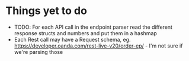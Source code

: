 # Things yet to do

 * TODO: For each API call in the endpoint parser read the different response structs and numbers and put them in a hashmap
 * Each Rest call may have a Request schema, eg. https://developer.oanda.com/rest-live-v20/order-ep/ - I'm not sure if we're parsing those

